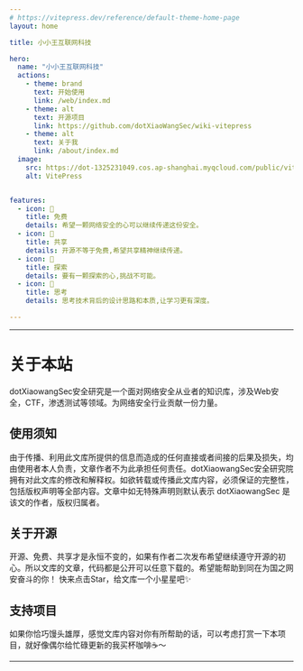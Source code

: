 ```yaml
---
# https://vitepress.dev/reference/default-theme-home-page
layout: home

title: 小小王互联网科技

hero:
  name: "小小王互联网科技"
  actions:
    - theme: brand
      text: 开始使用
      link: /web/index.md
    - theme: alt
      text: 开源项目
      link: https://github.com/dotXiaoWangSec/wiki-vitepress
    - theme: alt
      text: 关于我
      link: /about/index.md
  image:
    src: https://dot-1325231049.cos.ap-shanghai.myqcloud.com/public/vitepress-logo-large.webp
    alt: VitePress


features:
  - icon: 🚀 
    title: 免费
    details: 希望一颗网络安全的心可以继续传递这份安全。
  - icon: 📝 
    title: 共享
    details: 开源不等于免费,希望共享精神继续传递。
  - icon: 🍉
    title: 探索
    details: 要有一颗探索的心,挑战不可能。
  - icon: 🍫 
    title: 思考
    details: 思考技术背后的设计思路和本质,让学习更有深度。

---
```


<style>
:root {
  --vp-home-hero-name-color: transparent;
  --vp-home-hero-name-background: -webkit-linear-gradient(120deg, #bd34fe 30%, #41d1ff);

  --vp-home-hero-image-background-image: linear-gradient(-45deg, #bd34fe 50%, #47caff 50%);
  --vp-home-hero-image-filter: blur(44px);
}

@media (min-width: 640px) {
  :root {
    --vp-home-hero-image-filter: blur(56px);
  }
}

@media (min-width: 960px) {
  :root {
    --vp-home-hero-image-filter: blur(68px);
  }
}
</style>


---

# 关于本站
dotXiaowangSec安全研究是一个面对网络安全从业者的知识库，涉及Web安全，CTF，渗透测试等领域。为网络安全行业贡献一份力量。

## 使用须知
由于传播、利用此文库所提供的信息而造成的任何直接或者间接的后果及损失，均由使用者本人负责，文章作者不为此承担任何责任。dotXiaowangSec安全研究院拥有对此文库的修改和解释权。如欲转载或传播此文库内容，必须保证的完整性，包括版权声明等全部内容。文章中如无特殊声明则默认表示 dotXiaowangSec 是该文的作者，版权归属者。

## 关于开源
开源、免费、共享才是永恒不变的，如果有作者二次发布希望继续遵守开源的初心。所以文库的文章，代码都是公开可以任意下载的。希望能帮助到同在为国之网安奋斗的你！ 快来点击Star，给文库一个小星星吧✨

## 支持项目
如果你恰巧馒头雄厚，感觉文库内容对你有所帮助的话，可以考虑打赏一下本项目，就好像偶尔给忙碌更新的我买杯咖啡☕️～

---


